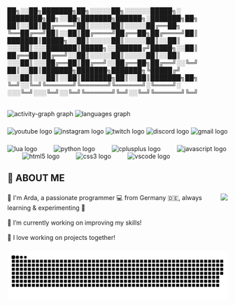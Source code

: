 <h6 align="left">██╗░░██╗███████╗██╗░░░░░██╗░░░░░░█████╗░  ████████╗██╗░░██╗███████╗██████╗░███████╗██╗<br>██║░░██║██╔════╝██║░░░░░██║░░░░░██╔══██╗  ╚══██╔══╝██║░░██║██╔════╝██╔══██╗██╔════╝██║<br>███████║█████╗░░██║░░░░░██║░░░░░██║░░██║  ░░░██║░░░███████║█████╗░░██████╔╝█████╗░░██║<br>██╔══██║██╔══╝░░██║░░░░░██║░░░░░██║░░██║  ░░░██║░░░██╔══██║██╔══╝░░██╔══██╗██╔══╝░░╚═╝<br>██║░░██║███████╗███████╗███████╗╚█████╔╝  ░░░██║░░░██║░░██║███████╗██║░░██║███████╗██╗<br>╚═╝░░╚═╝╚══════╝╚══════╝╚══════╝░╚════╝░  ░░░╚═╝░░░╚═╝░░╚═╝╚══════╝╚═╝░░╚═╝╚══════╝╚═╝</h6>

###

<div align="left">
  <img src="https://github-readme-activity-graph.vercel.app/graph?username=ard0x&radius=20&theme=high-contrast&area=true&order=5&hide_border=true&hide_title=true" height="300" alt="activity-graph graph"  />
  <img src="https://github-readme-stats.vercel.app/api/top-langs?username=ard0x&locale=en&hide_title=true&layout=compact&card_width=320&langs_count=5&theme=highcontrast&hide_border=true&order=2" height="150" alt="languages graph"  />
</div>

###

<div align="left">
  <img src="https://img.shields.io/static/v1?message=Youtube&logo=youtube&label=&color=FF0000&logoColor=white&labelColor=&style=for-the-badge" height="35" alt="youtube logo"  />
  <img src="https://img.shields.io/static/v1?message=Instagram&logo=instagram&label=&color=E4405F&logoColor=white&labelColor=&style=for-the-badge" height="35" alt="instagram logo"  />
  <img src="https://img.shields.io/static/v1?message=Twitch&logo=twitch&label=&color=9146FF&logoColor=white&labelColor=&style=for-the-badge" height="35" alt="twitch logo"  />
  <img src="https://img.shields.io/static/v1?message=arda.cpp&logo=discord&label=&color=7289DA&logoColor=white&labelColor=&style=for-the-badge" height="35" alt="discord logo"  />
  <img src="https://img.shields.io/static/v1?message=Gmail&logo=gmail&label=&color=D14836&logoColor=white&labelColor=&style=for-the-badge" height="35" alt="gmail logo"  />
</div>

###

<div align="left">
  <img src="https://cdn.jsdelivr.net/gh/devicons/devicon/icons/lua/lua-original.svg" height="40" alt="lua logo"  />
  <img width="30" />
  <img src="https://cdn.jsdelivr.net/gh/devicons/devicon/icons/python/python-original.svg" height="40" alt="python logo"  />
  <img width="30" />
  <img src="https://cdn.jsdelivr.net/gh/devicons/devicon/icons/cplusplus/cplusplus-original.svg" height="40" alt="cplusplus logo"  />
  <img width="30" />
  <img src="https://cdn.jsdelivr.net/gh/devicons/devicon/icons/javascript/javascript-original.svg" height="40" alt="javascript logo"  />
  <img width="30" />
  <img src="https://cdn.jsdelivr.net/gh/devicons/devicon/icons/html5/html5-original.svg" height="40" alt="html5 logo"  />
  <img width="30" />
  <img src="https://cdn.jsdelivr.net/gh/devicons/devicon/icons/css3/css3-original.svg" height="40" alt="css3 logo"  />
  <img width="30" />
  <img src="https://cdn.jsdelivr.net/gh/devicons/devicon/icons/vscode/vscode-original.svg" height="40" alt="vscode logo"  />
</div>

###

<h2 align="left">📝 ABOUT ME</h2>

###

<img align="right" height="129" src="https://media.giphy.com/media/iJsjsm6dhNPiQBvztq/giphy.gif?cid=ecf05e470ysp038xnxnqjqmq7p7boau1h7kw919ptxfw4m81&ep=v1_stickers_search&rid=giphy.gif&ct=s"  />

###

<p align="left">👋 I'm Arda, a passionate programmer 💻 from Germany 🇩🇪, always learning & experimenting 🚀<br><br>🔭 I’m currently working on improving my skills!<br><br>🤝 I love working on projects together!</p>

###

<img src="https://raw.githubusercontent.com/ard0x/ard0x/output/snake.svg" alt="Snake animation" />

###
